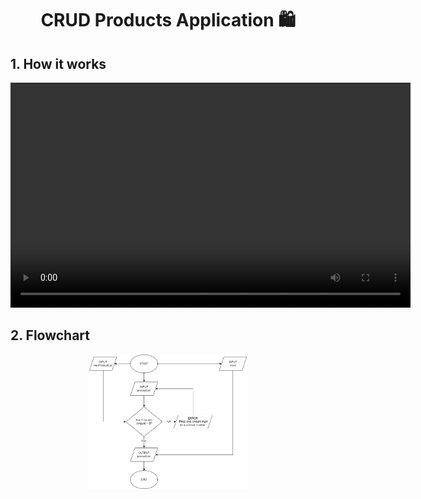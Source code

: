 <div align="center">
  <h1>CRUD Products Application 🛍️</h1>
</div>

## 1. How it works
<div align="center">
  <video width="640" height="360">
      <source src="CRUD Products Application.mp4" type="video/mp4">
      Your browser does not support the video tag.
  </video>
</div>

## 2. Flowchart
<p align="center"><img src="CRUD Products Application.png" alt="CRUD Products Application" style="width: 50%"></p>
